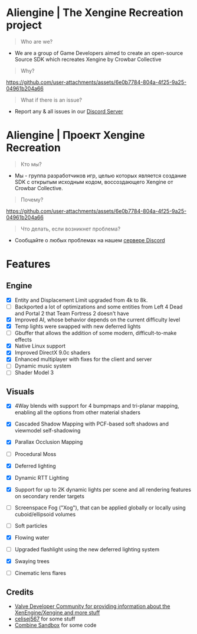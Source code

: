 # Aliengine | The Xengine Recreation project
> Who are we?
- We are a group of Game Developers aimed to create an open-source Source SDK which recreates Xengine by Crowbar Collective
> Why?

https://github.com/user-attachments/assets/6e0b7784-804a-4f25-9a25-04961b204a66

> What if there is an issue?
- Report any & all issues in our [Discord Server](https://discord.gg/zUFpD4WKrW)




# Aliengine | Проект Xengine Recreation
> Кто мы?
- Мы - группа разработчиков игр, целью которых является создание SDK с открытым исходным кодом, воссоздающего Xengine от Crowbar Collective.
> Почему?

https://github.com/user-attachments/assets/6e0b7784-804a-4f25-9a25-04961b204a66

> Что делать, если возникнет проблема?
- Сообщайте о любых проблемах на нашем [сервере Discord](https://discord.gg/zUFpD4WKrW)


# Features
## Engine
- [X] Entity and Displacement Limit upgraded from 4k to 8k.
- [ ] Backported a lot of optimizations and some entities from  Left 4 Dead and Portal 2 that  Team Fortress 2 doesn't have
- [X] Improved AI, whose behavior depends on the current difficulty level
- [X] Temp lights were swapped with new deferred lights
- [ ] Gbuffer that allows the addition of some modern, difficult-to-make effects
- [X] Native  Linux support
- [X] Improved DirectX 9.0c shaders
- [X] Enhanced multiplayer with fixes for the client and server
- [ ] Dynamic music system
- [ ] Shader Model 3
## Visuals
- [X] 4Way blends with support for 4 bumpmaps and tri-planar mapping, enabling all the options from other material shaders
- [X] Cascaded Shadow Mapping with PCF-based soft shadows and viewmodel self-shadowing
- [X] Parallax Occlusion Mapping
- [ ] Procedural Moss
- [X] Deferred lighting
- [X] Dynamic RTT Lighting
- [X] Support for up to 2K dynamic lights per scene and all rendering features on secondary render targets
- [ ] Screenspace Fog ("Xog"), that can be applied globally or locally using cuboid/ellipsoid volumes
- [ ] Soft particles
- [X] Flowing water
- [ ] Upgraded flashlight using the new deferred lighting system
- [X] Swaying trees
- [ ] Cinematic lens flares



## Credits
- [Valve Developer Community for providing information about the XenEngine/Xengine and more stuff](https://developer.valvesoftware.com/wiki/XenEngine)
- [celisej567](https://github.com/celisej567) for some stuff
- [Combine Sandbox](https://combine-sandbox.github.io/) for some code
